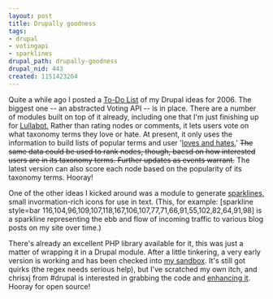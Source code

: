 ```yaml
--- 
layout: post
title: Drupally goodness
tags: 
- drupal
- votingapi
- sparklines
drupal_path: drupally-goodness
drupal_nid: 443
created: 1151423264
---
```

Quite a while ago I posted a <a href="http://jeff.viapositiva.net/archives/2005/11/my_drupal_to_do.html">To-Do List</a> of my Drupal ideas for 2006. The biggest one -- an abstracted Voting API -- is in place. There are a number of modules built on top of it already, including one that I'm just finishing up for <a href="http://www.lullabot.com">Lullabot.</a> Rather than rating nodes or comments, it lets users vote on what taxonomy terms they love or hate. At present, it only uses the information to build lists of popular terms and user '<a href="http://drupal.org/project/lovehate">loves and hates.</a>' <strike>The same data could be used to rank nodes, though, baesd on how interested users are in its taxonomy terms. Further updates as events warrant.</strike> The latest version can also score each node based on the popularity of its taxonomy terms. Hooray!



One of the other ideas I kicked around was a module to generate <a href="http://www.sparkline.org">sparklines,</a> small invormation-rich icons for use in text. (This, for example: [sparkline style=bar 116,104,96,109,107,118,167,106,107,77,71,66,91,55,102,82,64,91,98]  is a sparkline representing the ebb and flow of incoming traffic to various blog posts on my site over time.)



There's already an excellent PHP library available for it, this was just a matter of wrapping it in a Drupal module. After a little tinkering, a very early version is working and has been checked into <a href="http://cvs.drupal.org/viewcvs/drupal/contributions/sandbox/eaton/modules/sparklines/">my sandbox</a>. It's still got quirks (the regex needs serious help), but I've scratched my own itch, and chrisxj from #drupal is interested in grabbing the code and <a href="http://drupal.org/project/sparkline">enhancing it</a>. Hooray for open source!
